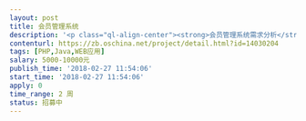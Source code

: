 ```yaml
---                
layout: post       
title: 会员管理系统           
description: '<p class="ql-align-center"><strong>会员管理系统需求分析</strong></p><p>&nbsp;&nbsp;&nbsp;<strong>简介：</strong>本系统主要是客户通过充值成为本公司会员，并通过充值现金兑换积分，使用积分领取商品。同时，成为会员后，系统每天自动发放现金券到对应会员账号，会员可以利用现金券提取现金。另外，会员推荐新会员加入，系统每日发放现金券会相应增加，发放现金券天数可以设置。</p><p><strong>一、&nbsp;&nbsp;&nbsp;&nbsp;&nbsp;&nbsp;&nbsp;系统重要逻辑管理阐述</strong></p><p>1、 <strong>积分</strong>：充值1元人民币=1积分，达到一定积分对应不同会员级别，目前银卡，1260。金卡，6300。白金卡，12600。钻石卡，25200。积分只能用于领取商品，不能提现换取现金。</p><p>2、 <strong>现金券</strong>：系统根据不同会员级别，每日赠送可自定义的现金券到对应的会员账户，现金券可以积累并提取现金。同时，会员推荐另外一名会员，系统默认自动在每日赠送的现金券基础上增加2元（金额可自定义修改）但是被推荐会员注销账号后，系统</p><p>3、 <strong>领取商品</strong>：领取商品只能消耗积分，积分不够需要新开会员卡账号，而且单个商品只能扣除单个会员账号积分。</p><p>4、 <strong>登陆</strong>：单个登陆界面，客户登陆个人中心进行记录查询和提交提取现金券申请。管理员登陆个人中心可进行新增会员开卡、查询提券记录查询、积分兑换商品发放、客户提取现金券申请审批（可一键审批）、每日现金券赠送额度设置以及赠券功能管理。</p><p><strong>二、&nbsp;&nbsp;&nbsp;&nbsp;&nbsp;&nbsp;&nbsp;主要功能描述</strong></p><p>1、 <strong>新增会员</strong>：管理后台自动生产自定义卡号、录入个人信息、选择会员级别、填写会员积分、勾选每日自动领取系统发放的现金券、勾选每日自动提交现金券提现申请（整数）、关联推荐人卡号。</p><p>2、 <strong>会员管理</strong>：管理后台会员详细信息显示、会员领取商品发放按钮、发放商品消耗会员卡积分。</p><p>3、 <strong>赠券</strong>：管理后台系统可根据公司营销活动需要，对不同级别会员赠送可自定义现金券。</p><p>4、 <strong>每日现金券发放</strong>：管理后台可设置每日赠送自定义的现金券到对应的会员级别账户。</p><p>5、 <strong>批量导入会员</strong>：管理后台可批量新增或导入会员资料。</p><p>6、 <strong>记录清单</strong>：客户个人中心和管理后台可查询提现记录和领取商品记录。</p><p>7、 <strong>提现申请</strong>：管理后台可为客户通过卡号或者卡片（读卡器）快速提交提现申请。</p><p>8、 <strong>权限管理</strong>：管理后台可对不同操作员设置不同操作权限。</p><p><strong>三、&nbsp;&nbsp;&nbsp;&nbsp;&nbsp;&nbsp;&nbsp;功能模块汇总</strong></p><p><strong>1、 管理后台</strong></p><p>A、 <strong>汇总中心</strong>：账号信息汇总、最近开卡信息汇总。一键提取单个会员现金券快捷按钮（刷卡或者输入卡号）</p><p>B、 <strong>会员中心</strong>：添加和删除会员管理、会员信息修改、会员领取商品按钮（进入后显示填写产品名称和消耗积分数量）。</p><p>C、 <strong>提现记录</strong>：会员提现记录查询。</p><p>D、<strong>产品发放记录</strong>：商品发放记录查询。</p><p>E、 <strong>提券申请审批</strong>：审批单个客户提券申请或者一键审批、一键驳回。</p><p>F、 <strong>赠券管理</strong>：公司营销活动赠送现金券管理；</p><p>G、 <strong>权限管理</strong>：操作员权限管理。</p><p><strong>2、 客户个人中心</strong></p><p>A、 <strong>个人信息</strong>：客户个人显示</p><p>B、 <strong>提券申请</strong>：客户个人提交提取现金券申请。</p><p>C、 <strong>产品领取记录</strong>：商品领取记录查询。</p><p>D、<strong>提现记录</strong>：会员提现记录查询。</p><p>E、 <strong>赠券记录</strong>：会员获得赠券记录查询。</p><p><strong>四、&nbsp;&nbsp;&nbsp;&nbsp;&nbsp;&nbsp;&nbsp;预期界面效果</strong></p><p>1、 </p><p>      <img src="//:0" height="274" width="554">  </p><p> 管理后台&nbsp;</p><p>2、 客户个人中心</p><p><img src="//:0" height="318" width="554"></p><p>&nbsp;</p>'     
contenturl: https://zb.oschina.net/project/detail.html?id=14030204      
tags: [PHP,Java,WEB应用]            
salary: 5000-10000元          
publish_time: '2018-02-27 11:54:06'         
start_time: '2018-02-27 11:54:06'           
apply: 0                   
time_range: 2 周              
status: 招募中                  
---                 
```

